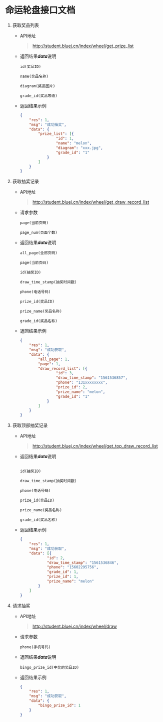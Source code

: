 # 命运轮盘接口文档

1. 获取奖品列表

    * API地址
    
        > http://student.bluej.cn/index/wheel/get_prize_list
    
    * 返回结果***data***说明
    
        ```
        id(奖品ID)
        
        name(奖品名称)
        
        diagram(奖品图片)
        
        grade_id(奖品等级)
        
        ```
    
    * 返回结果示例
    
        ```json
        {
            "res": 1,
            "msg": "成功抽奖",
            "data": {
                "prize_list": [{
                        "id": 1,
                        "name": "melon",
                        "diagram": "xxx.jpg",
                        "grade_id": "1"
                    }
                ]
            }
        }
        ```

2. 获取抽奖记录

    * API地址
    
        > http://student.bluej.cn/index/wheel/get_draw_record_list
    
    * 请求参数
    
        ```
        page(当前页码)
        
        page_num(页面个数)
        
        ```
    
    * 返回结果***data***说明
    
        ```
        all_page(全部页码)
        
        page(当前页码)
        
        id(抽奖ID)
        
        draw_time_stamp(抽奖时间戳)
        
        phone(电话号码)
        
        prize_id(奖品ID)
        
        prize_name(奖品名称)
        
        grade_id(奖品名称)
        
        ```
    
    * 返回结果示例
    
        ```json
        {
            "res": 1,
            "msg": "成功获取",
            "data": {
                "all_page": 1,
                "page": 1,
                "draw_record_list": [{
                        "id": 3,
                        "draw_time_stamp": "1561536857",
                        "phone": "131xxxxxxxx",
                        "prize_id": 2,
                        "prize_name": "melon",
                        "grade_id": "1"
                    }
                ]
            }
        }
        ```

3. 获取顶部抽奖记录

    * API地址
    
        > http://student.bluej.cn/index/wheel/get_top_draw_record_list
    
    
    * 返回结果***data***说明
    
        ```
        
        id(抽奖ID)
        
        draw_time_stamp(抽奖时间戳)
        
        phone(电话号码)
        
        prize_id(奖品ID)
        
        prize_name(奖品名称)
        
        grade_id(奖品名称)
        
        ```
    
    * 返回结果示例
    
        ```json
        {
            "res": 1,
            "msg": "成功获取",
            "data": [{
                    "id": 2,
                    "draw_time_stamp": "1561536846",
                    "phone": "15602295756",
                    "grade_id": 1,
                    "prize_id": 1,
                    "prize_name": "melon"
                }
            ]
        }
        ```

4. 请求抽奖

    * API地址
    
        > http://student.bluej.cn/index/wheel/draw
    
    * 请求参数
    
        ```
        phone(手机号码)
        
        ```
    
    * 返回结果***data***说明
    
        ```
        bingo_prize_id(中奖的奖品ID)
        
        ```
    
    * 返回结果示例
    
        ```json
        {
            "res": 1,
            "msg": "成功获取",
            "data": {
                "bingo_prize_id": 1
            }
        }
        ```
        
        
        
